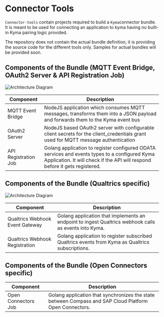 #  Connector Tools

`Connector-tools` contain projects required to build a `Kyma`connector bundle. It is meant to be used for connecting an application to kyma having no built-in Kyma pairing logic provided.

The repository does not contain the actual bundle definition, it is providing the source code for the different tools only.
Samples for actual bundles will be provided soon.

## Components of the Bundle (MQTT Event Bridge, OAuth2 Server & API Registration Job)

![Architecture Diagram](assets/architecture.svg)

|Component|Description|
|---|---|
|MQTT Event Bridge|NodeJS application which consumes MQTT messages, transforms them into a JSON payload and forwards them to the Kyma event bus|
|OAuth2 Server|NodeJS based OAuth2 server with configurable client secrets for the client_credentials grant used for MQTT message authentication|
|API Registration Job|Golang application to register configured ODATA services and events types to a configured Kyma Application. It will check if the API will respond before it gets registered.|

## Components of the Bundle (Qualtrics specific)

![Architecture Diagram](assets/architecture_qualtrics.svg)

|Component|Description|
|---|---|
|Qualtrics Webhook Event Gateway|Golang application that implements an endpoint to ingest Qualtrics webhook calls as events into Kyma.|
|Qualtrics Webhook Registration|Golang application to register subscribed Qualtrics events from Kyma as Qualtrics subscriptions.|

## Components of the Bundle (Open Connectors specific)

|Component|Description|
|---|---|
|Open Connectors Job|Golang application that synchronizes the state between Compass and SAP Cloud Platform Open Connectors.|

